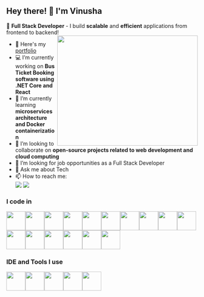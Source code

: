 ## Hey there! 👋 I'm **Vinusha**  
🚀 **Full Stack Developer** - I build **scalable** and **efficient** applications from frontend to backend!  
<img align = "right" width="370" height="290" src="https://media3.giphy.com/media/1XCcD9VLQZ2Io/giphy.gif?cid=e3b0c4429d244b90c54eb933b63f46403767873d4d4f42e9&rid=giphy.gif">
- 🔭 Here's my [portfolio](https://vinusha-chandravel.netlify.app/)
- 💻 I’m currently working on **Bus Ticket Booking software using .NET Core and React**
- 🌱 I’m currently learning **microservices architecture and Docker containerization**
- 👯 I’m looking to collaborate on **open-source projects related to web development and cloud computing**
- 🤔 I’m looking for job opportunities as a Full Stack Developer
- 💬 Ask me about Tech
- 📫 How to reach me:
  <br/>**[<img src="https://media2.dev.to/dynamic/image/width=800%2Cheight=%2Cfit=scale-down%2Cgravity=auto%2Cformat=auto/https%3A%2F%2Fimg.shields.io%2Fbadge%2FLinkedIn-0077B5%3Fstyle%3Dfor-the-badge%26logo%3Dlinkedin%26logoColor%3Dwhite"/>](https://www.linkedin.com/in/vinusha-chandravel-5003b0287/)** [<img src="https://img.shields.io/badge/Gmail-D14836?style=for-the-badge&logo=gmail&logoColor=white"/>](mailto:vinushachandravel03@gmail.com)

### I code in
<img height="50" width="50" src="https://img.icons8.com/?size=100&id=1BC75jFEBED6&format=png&color=000000"/><img height="50" width="50" src="https://img.icons8.com/?size=100&id=45490&format=png&color=000000"/><img height="50" width="50" src="https://img.icons8.com/?size=100&id=90519&format=png&color=000000"/><img height="50" width="50" src="https://img.icons8.com/?size=100&id=13679&format=png&color=000000"/><img height="50" width="50" src="https://img.icons8.com/?size=100&id=123603&format=png&color=000000"/><img height="50" width="50" src="https://img.icons8.com/?size=100&id=71257&format=png&color=000000"/><img height="50" width="50" src="https://img.icons8.com/?size=100&id=20909&format=png&color=000000"/><img height="50" width="50" src="https://img.icons8.com/?size=100&id=7gdY5qNXaKC0&format=png&color=000000"/><img height="50" width="50" src="https://img.icons8.com/?size=100&id=108784&format=png&color=000000"/><img height="50" width="50" src="https://img.icons8.com/?size=100&id=hsPbhkOH4FMe&format=png&color=000000"/><img height="50" width="50" src="https://img.icons8.com/?size=100&id=40669&format=png&color=000000"/><img height="50" width="50" src="https://img.icons8.com/?size=100&id=13441&format=png&color=000000"/><img height="50" width="50" src="https://img.icons8.com/?size=100&id=UFXRpPFebwa2&format=png&color=000000"/><img height="50" width="50" src="https://img.icons8.com/?size=100&id=laYYF3dV0Iew&format=png&color=000000"/><img height="50" width="50" src="https://img.icons8.com/?size=100&id=62452&format=png&color=000000"/><img height="50" width="50" src="https://img.icons8.com/?size=100&id=tBBf3P8HL0vR&format=png&color=000000"/>

### IDE and Tools I use
<img height="50" width="50" src="https://img.icons8.com/?size=100&id=ezj3zaVtImPg&format=png&color=000000"/><img height="50" width="50" src="https://img.icons8.com/?size=100&id=0OQR1FYCuA9f&format=png&color=000000"/><img height="50" width="50" src="https://img.icons8.com/?size=100&id=12599&format=png&color=000000"/><img height="50" width="50" src="https://img.icons8.com/?size=100&id=20906&format=png&color=000000"/><img height="50" width="50" src="https://img.icons8.com/?size=100&id=S4wbdK79E23a&format=png&color=000000"/>




